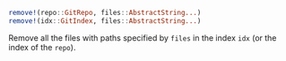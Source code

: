 ```julia
remove!(repo::GitRepo, files::AbstractString...)
remove!(idx::GitIndex, files::AbstractString...)
```

Remove all the files with paths specified by `files` in the index `idx` (or the index of the `repo`).

